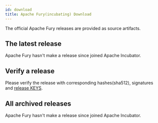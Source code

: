 ```yaml
---
id: download
title: Apache Fury(incubating) Download
---
```


The official Apache Fury releases are provided as source artifacts.

## The latest release 

Apache Fury hasn't make a release since joined Apache Incubator.

## Verify a release

Please verify the release with corresponding hashes(sha512), signatures and [release KEYS](https://downloads.apache.org/incubator/fury/KEYS).


## All archived releases

Apache Fury hasn't make a release since joined Apache Incubator.



